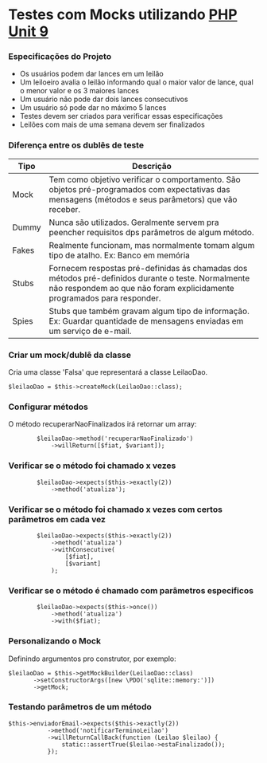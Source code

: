 # Testes com Mocks utilizando [PHP Unit 9](https://phpunit.de)

### Especificações do Projeto
- Os usuários podem dar lances em um leilão
- Um leiloeiro avalia o leilão informando qual o maior valor de lance, qual o menor valor e os 3 maiores lances
- Um usuário não pode dar dois lances consecutivos
- Um usuário só pode dar no máximo 5 lances
- Testes devem ser criados para verificar essas especificações
- Leilões com mais de uma semana devem ser finalizados 

### Diferença entre os dublês de teste

|Tipo|Descrição|
|---|---|
|Mock|Tem como objetivo verificar o comportamento. São objetos pré-programados com expectativas das mensagens (métodos e seus parâmetors) que vão receber.|
|Dummy|Nunca são utilizados. Geralmente servem pra peencher requisitos dps parâmetros de algum método.|
|Fakes|Realmente funcionam, mas normalmente tomam algum tipo de atalho. Ex: Banco em memória|
|Stubs|Fornecem respostas pré-definidas ás chamadas dos métodos pré-definidos durante o teste. Normalmente não respondem ao que não foram explicidamente programados para responder.|
|Spies|Stubs que também gravam algum tipo de informação. Ex: Guardar quantidade de mensagens enviadas em um serviço de e-mail. |

### Criar um mock/dublê da classe

Cria uma classe 'Falsa' que representará a classe LeilaoDao. 
```
$leilaoDao = $this->createMock(LeilaoDao::class);
```

### Configurar métodos
O método recuperarNaoFinalizados irá retornar um array:
```
        $leilaoDao->method('recuperarNaoFinalizado')
            ->willReturn([$fiat, $variant]);
```

### Verificar se o método foi chamado x vezes
```
        $leilaoDao->expects($this->exactly(2))
            ->method('atualiza');
```

### Verificar se o método foi chamado x vezes com certos parâmetros em cada vez
```
        $leilaoDao->expects($this->exactly(2))
            ->method('atualiza')
            ->withConsecutive(
                [$fiat],
                [$variant]
            );
```

### Verificar se o método é chamado com parâmetros especificos
```
        $leilaoDao->expects($this->once())
            ->method('atualiza')
            ->with($fiat);
 ```
 
 ### Personalizando o Mock
 
 Definindo argumentos pro construtor, por exemplo: 
 ```
 $leilaoDao = $this->getMockBuilder(LeilaoDao::class)
        ->setConstructorArgs([new \PDO('sqlite::memory:')])
        ->getMock;
 ```
 
 ### Testando parâmetros de um método
 ```
 $this->enviadorEmail->expects($this->exactly(2))
            ->method('notificarTerminoLeilao')
            ->willReturnCallBack(function (Leilao $leilao) {
                static::assertTrue($leilao->estaFinalizado());
            });
 ```
 
 
 
 
 
